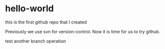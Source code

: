 # hello-world
this is the first github repo that I created

Previously we use svn for version-control. Now it is time for us to try github.

test another branch operation
